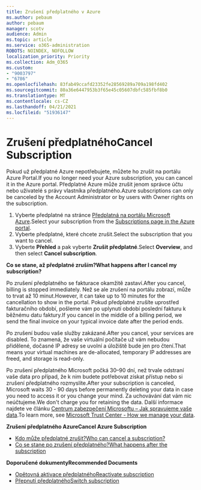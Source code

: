 ```yaml
---
title: Zrušení předplatného v Azure
ms.author: pebaum
author: pebaum
manager: scotv
audience: Admin
ms.topic: article
ms.service: o365-administration
ROBOTS: NOINDEX, NOFOLLOW
localization_priority: Priority
ms.collection: Adm_O365
ms.custom:
- "9003797"
- "6786"
ms.openlocfilehash: 83fab49ccafd23352fe28569289a709a198fd402
ms.sourcegitcommit: 80a36e6447953b3f65e45c05607dbfc585fbf8b0
ms.translationtype: MT
ms.contentlocale: cs-CZ
ms.lasthandoff: 04/21/2021
ms.locfileid: "51936147"
---
```

# <a name="cancel-subscription"></a><span data-ttu-id="2a56a-102">Zrušení předplatného</span><span class="sxs-lookup"><span data-stu-id="2a56a-102">Cancel Subscription</span></span>

<span data-ttu-id="2a56a-103">Pokud už předplatné Azure nepotřebujete, můžete ho zrušit na portálu Azure Portal.</span><span class="sxs-lookup"><span data-stu-id="2a56a-103">If you no longer need your Azure subscription, you can cancel it in the Azure portal.</span></span> <span data-ttu-id="2a56a-104">Předplatné Azure může zrušit jenom správce účtu nebo uživatelé s právy vlastníka předplatného.</span><span class="sxs-lookup"><span data-stu-id="2a56a-104">Azure subscriptions can only be canceled by the Account Administrator or by users with Owner rights on the subscription.</span></span>

1. <span data-ttu-id="2a56a-105">Vyberte předplatné na stránce [Předplatná na portálu Microsoft Azure](https://portal.azure.com/#blade/Microsoft_Azure_Billing/SubscriptionsBlade).</span><span class="sxs-lookup"><span data-stu-id="2a56a-105">Select your subscription from the [Subscriptions page in the Azure portal](https://portal.azure.com/#blade/Microsoft_Azure_Billing/SubscriptionsBlade).</span></span>
2. <span data-ttu-id="2a56a-106">Vyberte předplatné, které chcete zrušit.</span><span class="sxs-lookup"><span data-stu-id="2a56a-106">Select the subscription that you want to cancel.</span></span>
3. <span data-ttu-id="2a56a-107">Vyberte **Přehled** a pak vyberte **Zrušit předplatné**.</span><span class="sxs-lookup"><span data-stu-id="2a56a-107">Select **Overview**, and then select **Cancel subscription**.</span></span>

<span data-ttu-id="2a56a-108">**Co se stane, až předplatné zruším?**</span><span class="sxs-lookup"><span data-stu-id="2a56a-108">**What happens after I cancel my subscription?**</span></span>

<span data-ttu-id="2a56a-109">Po zrušení předplatného se fakturace okamžitě zastaví.</span><span class="sxs-lookup"><span data-stu-id="2a56a-109">After you cancel, billing is stopped immediately.</span></span> <span data-ttu-id="2a56a-110">Než se ale zrušení na portálu zobrazí, může to trvat až 10 minut.</span><span class="sxs-lookup"><span data-stu-id="2a56a-110">However, it can take up to 10 minutes for the cancellation to show in the portal.</span></span> <span data-ttu-id="2a56a-111">Pokud předplatné zrušíte uprostřed fakturačního období, pošleme vám po uplynutí období poslední fakturu k běžnému datu faktury.</span><span class="sxs-lookup"><span data-stu-id="2a56a-111">If you cancel in the middle of a billing period, we send the final invoice on your typical invoice date after the period ends.</span></span>

<span data-ttu-id="2a56a-112">Po zrušení budou vaše služby zakázané.</span><span class="sxs-lookup"><span data-stu-id="2a56a-112">After you cancel, your services are disabled.</span></span> <span data-ttu-id="2a56a-113">To znamená, že vaše virtuální počítače už vám nebudou přidělené, dočasné IP adresy se uvolní a úložiště bude jen pro čtení.</span><span class="sxs-lookup"><span data-stu-id="2a56a-113">That means your virtual machines are de-allocated, temporary IP addresses are freed, and storage is read-only.</span></span>

<span data-ttu-id="2a56a-114">Po zrušení předplatného Microsoft počká 30–⁠90 dní, než trvale odstraní vaše data pro případ, že k nim budete potřebovat získat přístup nebo si zrušení předplatného rozmyslíte.</span><span class="sxs-lookup"><span data-stu-id="2a56a-114">After your subscription is canceled, Microsoft waits 30 - 90 days before permanently deleting your data in case you need to access it or you change your mind.</span></span> <span data-ttu-id="2a56a-115">Za uchovávání dat vám nic neúčtujeme.</span><span class="sxs-lookup"><span data-stu-id="2a56a-115">We don't charge you for retaining the data.</span></span> <span data-ttu-id="2a56a-116">Další informace najdete ve článku [Centrum zabezpečení Microsoftu – Jak spravujeme vaše data](https://go.microsoft.com/fwLink/p/?LinkID=822930&clcid=0x409).</span><span class="sxs-lookup"><span data-stu-id="2a56a-116">To learn more, see [Microsoft Trust Center - How we manage your data](https://go.microsoft.com/fwLink/p/?LinkID=822930&clcid=0x409).</span></span>

<span data-ttu-id="2a56a-117">**Zrušení předplatného Azure**</span><span class="sxs-lookup"><span data-stu-id="2a56a-117">**Cancel Azure Subscription**</span></span>

- [<span data-ttu-id="2a56a-118">Kdo může předplatné zrušit?</span><span class="sxs-lookup"><span data-stu-id="2a56a-118">Who can cancel a subscription?</span></span>](https://docs.microsoft.com/azure/billing/billing-how-to-cancel-azure-subscription?WT.mc_id=Portal-Microsoft_Azure_Support#who-can-cancel-a-subscription)
- [<span data-ttu-id="2a56a-119">Co se stane po zrušení předplatného?</span><span class="sxs-lookup"><span data-stu-id="2a56a-119">What happens after the subscription</span></span>](https://docs.microsoft.com/azure/billing/billing-how-to-cancel-azure-subscription?WT.mc_id=Portal-Microsoft_Azure_Support#what-happens-after-i-cancel-my-subscription)

<span data-ttu-id="2a56a-120">**Doporučené dokumenty**</span><span class="sxs-lookup"><span data-stu-id="2a56a-120">**Recommended Documents**</span></span>

- [<span data-ttu-id="2a56a-121">Opětovná aktivace předplatného</span><span class="sxs-lookup"><span data-stu-id="2a56a-121">Reactivate subscription</span></span>](https://docs.microsoft.com/azure/billing/billing-how-to-cancel-azure-subscription?WT.mc_id=Portal-Microsoft_Azure_Support#reactivate-subscription)
- [<span data-ttu-id="2a56a-122">Přepnutí předplatného</span><span class="sxs-lookup"><span data-stu-id="2a56a-122">Switch subscription</span></span>](https://docs.microsoft.com/azure/billing/billing-how-to-switch-azure-offer?WT.mc_id=Portal-Microsoft_Azure_Support)